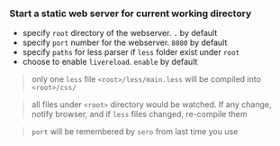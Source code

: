 ### Start a static web server for current working directory ###



- specify `root` directory of the webserver. `.` by default 
- specify `port` number for the webserver. `8080` by default
- specify `paths` for less parser if `less` folder exist under `root` 
- choose to enable `livereload`. `enable` by default


> only one `less` file `<root>/less/main.less` will be compiled into `<root>/css/`

> all files under `<root>` directory would be watched. If any change, notify browser, and if `less` files changed, re-compile them

> `port` will be remembered by `sero` from last time you use
